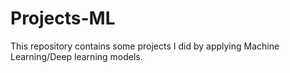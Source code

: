# Projects-ML
This repository contains some projects I did by applying Machine Learning/Deep learning models.
